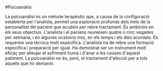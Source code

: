 #Psicoanàlisi

La psicoanàlisi és un mètode terapèutic que, a causa de la configuració establerta per l'analista, permet una exploració profunda dels trets de la personalitat del pacient que acudeix per rebre tractament. És ambiciós en els seus objectius. L'analista i el paciens reuneixen quatre o cinc vegades per setmana, i en algunes ocasions tres, en els temps i els dies acordats. Es requereix una tècnica molt específica. L'analista ha de rebre una formació específica i preparació per igual. Ha demostrat ser un instrument molt eficaç per alleujar el sofriment humà i d'anar a les causes d'aquest patiment. La psicoanàlisi no és, però, el tractament d'elecció per a tots aquells que ho demanin.